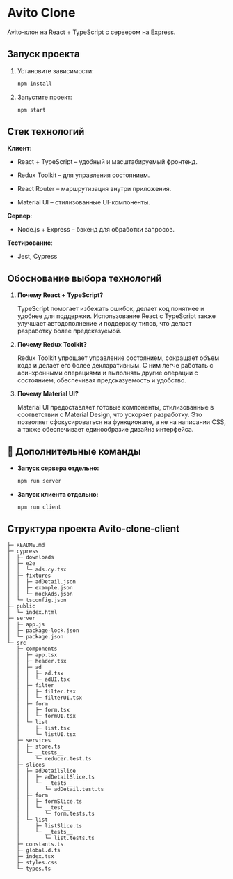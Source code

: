 # Avito Clone

Avito-клон на React + TypeScript с сервером на Express.

## Запуск проекта

1. Установите зависимости:
   ```sh
   npm install
   ```
2. Запустите проект:
   ```sh
   npm start
   ```

## Стек технологий

**Клиент**:

- React + TypeScript – удобный и масштабируемый фронтенд.

- Redux Toolkit – для управления состоянием.

- React Router – маршрутизация внутри приложения.

- Material UI – стилизованные UI-компоненты.

**Сервер**:

- Node.js + Express – бэкенд для обработки запросов.

**Тестирование**:

- Jest, Cypress

## Обоснование выбора технологий

1. **Почему React + TypeScript?**

   TypeScript помогает избежать ошибок, делает код понятнее и удобнее для поддержки. Использование React с TypeScript
   также улучшает автодополнение и поддержку типов, что делает разработку более предсказуемой.

2. **Почему Redux Toolkit?**

   Redux Toolkit упрощает управление состоянием, сокращает объем кода и делает его более декларативным. С ним легче
   работать с асинхронными операциями и выполнять другие операции с состоянием, обеспечивая предсказуемость и удобство.

3. **Почему Material UI?**

   Material UI предоставляет готовые компоненты, стилизованные в соответствии с Material Design, что ускоряет
   разработку. Это позволяет сфокусироваться на функционале, а не на написании CSS, а также обеспечивает единообразие
   дизайна интерфейса.

## 📌 Дополнительные команды

- **Запуск сервера отдельно:**

  ```bash
  npm run server

  ```

- **Запуск клиента отдельно:**
  ```bash
  npm run client

  ```

## Структура проекта Avito-clone-client

```
├─ README.md
├─ cypress
│  ├─ downloads
│  ├─ e2e
│  │  └─ ads.cy.tsx
│  ├─ fixtures
│  │  ├─ adDetail.json
│  │  ├─ example.json
│  │  └─ mockAds.json
│  └─ tsconfig.json
├─ public
│  └─ index.html
├─ server
│  ├─ app.js
│  ├─ package-lock.json
│  └─ package.json
└─ src
   ├─ components
   │  ├─ app.tsx
   │  ├─ header.tsx
   │  ├─ ad
   │  │  ├─ ad.tsx
   │  │  └─ adUI.tsx
   │  ├─ filter
   │  │  ├─ filter.tsx
   │  │  └─ filterUI.tsx
   │  ├─ form
   │  │  ├─ form.tsx
   │  │  └─ formUI.tsx
   │  └─ list
   │     ├─ list.tsx
   │     └─ listUI.tsx
   ├─ services
   │  ├─ store.ts
   │  └─ __tests__
   │     └─ reducer.test.ts
   ├─ slices
   │  ├─ adDetailSlice
   │  │  ├─ adDetailSlice.ts
   │  │  └─ __tests__
   │  │     └─ adDetail.test.ts
   │  ├─ form
   │  │  ├─ formSlice.ts
   │  │  └─ __test__
   │  │     └─ form.tests.ts
   │  └─ list
   │     ├─ listSlice.ts
   │     └─ __tests__
   │        └─ list.tests.ts
   ├─ constants.ts
   ├─ global.d.ts
   ├─ index.tsx
   ├─ styles.css
   └─ types.ts


```
